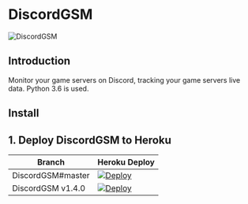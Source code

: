 # DiscordGSM
![DiscordGSM](https://github.com/BITFOR/DiscordGSM/blob/master/images/bitfor-dgsm.png?raw=true)

## Introduction
Monitor your game servers on Discord, tracking your game servers live data. Python 3.6 is used.

## Install
## 1. Deploy DiscordGSM to Heroku
| Branch | Heroku Deploy  |
| ------ | -------------- |
| DiscordGSM#master | [![Deploy](https://www.herokucdn.com/deploy/button.svg)](https://heroku.com/deploy)
| DiscordGSM v1.4.0 | [![Deploy](https://www.herokucdn.com/deploy/button.svg)](https://heroku.com/deploy?template=https://github.com/BITFOR/DiscordGSM/tree/v1.4.0)
